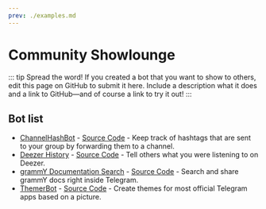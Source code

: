 ```yaml
---
prev: ./examples.md
---
```


# Community Showlounge

::: tip Spread the word!
If you created a bot that you want to show to others, edit this page on GitHub to submit it here.
Include a description what it does and a link to GitHub—and of course a link to try it out!
:::

## Bot list

- [ChannelHashBot](https://t.me/ChannelHashBot) - [Source Code](https://github.com/AndrewLaneX/ChannelHashBot) - Keep track of hashtags that are sent to your group by forwarding them to a channel.
- [Deezer History](https://t.me/DeezerHistoryBot) - [Source Code](https://github.com/rojserbest/deezer_history) - Tell others what you were listening to on Deezer.
- [grammY Documentation Search](https://t.me/grammydocsbot) - [Source Code](https://github.com/grammyjs/website/tree/main/grammydocsbot) - Search and share grammY docs right inside Telegram.
- [ThemerBot](https://t.me/ThemerBot) - [Source Code](https://github.com/ThemerBot/ThemerBot) - Create themes for most official Telegram apps based on a picture.
